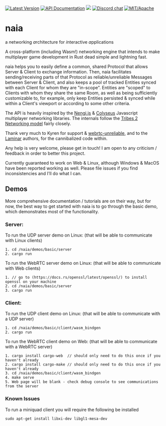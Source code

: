 [![Latest Version](https://img.shields.io/crates/v/naia-server.svg)](https://crates.io/crates/naia-server)
[![API Documentation](https://docs.rs/naia-server/badge.svg)](https://docs.rs/naia-server)
![](https://tokei.rs/b1/github/naia-lib/naia)
[![Discord chat](https://img.shields.io/discord/764975354913619988.svg?label=discord%20chat)](https://discord.gg/fD6QCtX)
[![MIT/Apache][s3]][l3]

[s3]: https://img.shields.io/badge/license-MIT%2FApache-blue.svg
[l3]: docs/LICENSE-MIT

# naia
a *n*etworking *a*rchitecture for *i*nteractive *a*pplications

A cross-platform (including Wasm!) networking engine that intends to make multiplayer game development in Rust dead simple and lightning fast.

naia helps you to easily define a common, shared Protocol that allows Server & Client to exchange information. Then, naia facilitates sending/receiving parts of that Protocol as reliable/unreliable Messages between Server & Client, and also keeps a pool of tracked Entities synced with each Client for whom they are "in-scope". Entities are "scoped" to Clients with whom they share the same Room, as well as being sufficiently customizable to, for example, only keep Entities persisted & synced while within a Client's viewport or according to some other criteria.

The API is heavily inspired by the [Nengi.js](https://github.com/timetocode/nengi) & [Colyseus](https://github.com/colyseus/colyseus) Javascript multiplayer networking libraries. The internals follow the [Tribes 2 Networking model](https://www.gamedevs.org/uploads/tribes-networking-model.pdf) fairly closely.

Thank very much to Kyren for support & [webrtc-unreliable](https://github.com/kyren/webrtc-unreliable), and to the [Laminar](https://github.com/amethyst/laminar) authors, for the cannibalized code within.

Any help is very welcome, please get in touch! I am open to any criticism / feedback in order to better this project.

Currently guaranteed to work on Web & Linux, although Windows & MacOS have been reported working as well. Please file issues if you find inconsistencies and I'll do what I can.

## Demos

More comprehensive documentation / tutorials are on their way, but for now, the best way to get started with naia is to go through the basic demo, which demonstrates most of the functionality.

### Server:

To run the UDP server demo on Linux: (that will be able to communicate with Linux clients)

    1. cd /naia/demos/basic/server
    2. cargo run

To run the WebRTC server demo on Linux: (that will be able to communicate with Web clients)

    1. // go to (https://docs.rs/openssl/latest/openssl/) to install openssl on your machine
    2. cd /naia/demos/basic/server
    3. cargo run

### Client:

To run the UDP client demo on Linux: (that will be able to communicate with a UDP server)

    1. cd /naia/demos/basic/client/wasm_bindgen
    2. cargo run

To run the WebRTC client demo on Web: (that will be able to communicate with a WebRTC server)

    1. cargo install cargo-web  // should only need to do this once if you haven't already
    2. cargo install cargo-make // should only need to do this once if you haven't already
    3. cd /naia/demos/basic/client/wasm_bindgen
    4. make serve
    5. Web page will be blank - check debug console to see communications from the server

### Known Issues

To run a miniquad client you will require the following be installed

    sudo apt-get install libxi-dev libgl1-mesa-dev
